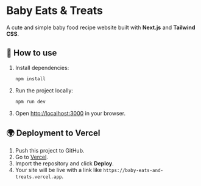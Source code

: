 # Baby Eats & Treats

A cute and simple baby food recipe website built with **Next.js** and **Tailwind CSS**.

## 🚀 How to use

1. Install dependencies:
   ```bash
   npm install
   ```

2. Run the project locally:
   ```bash
   npm run dev
   ```

3. Open [http://localhost:3000](http://localhost:3000) in your browser.

## 🌍 Deployment to Vercel

1. Push this project to GitHub.
2. Go to [Vercel](https://vercel.com).
3. Import the repository and click **Deploy**.
4. Your site will be live with a link like `https://baby-eats-and-treats.vercel.app`.
